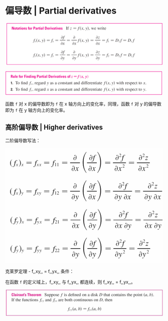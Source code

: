 # 偏导数 | Partial derivatives

![写法](.偏导数/写法.png)

![计算方法](.偏导数/计算方法.png)

函数 ``f`` 对 x 的偏导数即为 ``f`` 在 x 轴方向上的变化率，同理，函数 ``f`` 对 y 的偏导数即为 ``f`` 在 y 轴方向上的变化率。

## 高阶偏导数 | Higher derivatives

二阶偏导数写法：

![高阶偏导数图例1](.偏导数/高阶偏导数图例1.png)
![高阶偏导数图例2](.偏导数/高阶偏导数图例2.png)

克莱罗定理 - f,,xy,, = f,,yx,, 条件：

在函数 ``f`` 的定义域上，f,,xy,, 与 f,,yx,, 都连续，则 f,,xy,, = f,,yx,,。

![克莱罗定理](.偏导数/克莱罗定理.png)
